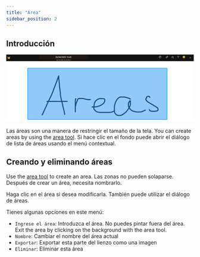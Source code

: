 ```yaml
---
title: "Área"
sidebar_position: 2
---
```


## Introducción

![Área](area.png)

Las áreas son una manera de restringir el tamaño de la tela. You can create areas by using the [area tool](tools/area.md). Si hace clic en el fondo puede abrir el diálogo de lista de áreas usando el menú contextual.

## Creando y eliminando áreas

Use the [area tool](tools/area.md) to create an area. Las zonas no pueden solaparse. Después de crear un área, necesita nombrarlo.

Haga clic en el área si desea modificarla. También puede utilizar el diálogo de áreas.

Tienes algunas opciones en este menú:

* `Ingrese el área`: Introduzca el área. No puedes pintar fuera del área. Exit the area by clicking on the background with the area tool.
* `Nombre`: Cambiar el nombre del área actual
* `Exportar`: Exportar esta parte del lienzo como una imagen
* `Eliminar`: Eliminar esta área
